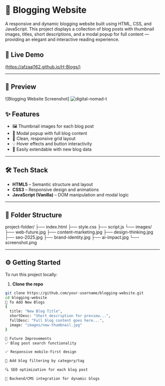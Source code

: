 # 📝 Blogging Website

A responsive and dynamic blogging website built using HTML, CSS, and JavaScript. This project displays a collection of blog posts with thumbnail images, titles, short descriptions, and a modal popup for full content — providing an elegant and interactive reading experience.

## 🚀 Live Demo

[(https://afzaal162.github.io/H-Blogs/)](#)  

---

## 📸 Preview

![Blogging Website Screenshot] 
![digital-nomad-t](https://github.com/user-attachments/assets/c9ce7e8a-943b-4330-a7d7-43437a825973)

## ✨ Features

- 🖼️ Thumbnail images for each blog post
- 📄 Modal popup with full blog content
- 🎯 Clean, responsive grid layout
- 💡 Hover effects and button interactivity
- 🔧 Easily extendable with new blog data

---

## 🛠️ Tech Stack

- **HTML5** – Semantic structure and layout
- **CSS3** – Responsive design and animations
- **JavaScript (Vanilla)** – DOM manipulation and modal logic

---

## 📂 Folder Structure


project-folder/
├── index.html
├── style.css
├── script.js
└── images/
├── web-future.jpg
├── content-marketing.jpg
├── design-thinking.jpg
├── seo-2025.jpg
├── brand-identity.jpg
├── ai-impact.jpg
└── screenshot.png


---

## ⚙️ Getting Started

To run this project locally:

1. **Clone the repo**

```bash
git clone https://github.com/your-username/blogging-website.git
cd blogging-website
📌 To Add New Blogs
{
  title: "New Blog Title",
  shortDesc: "Short description for preview...",
  fullDesc: "Full blog content goes here...",
  image: "images/new-thumbnail.jpg"
}

🧠 Future Improvements
✅ Blog post search functionality

✅ Responsive mobile-first design

📝 Add blog filtering by category/tag

🔍 SEO optimization for each blog post

🔗 Backend/CMS integration for dynamic blogs
